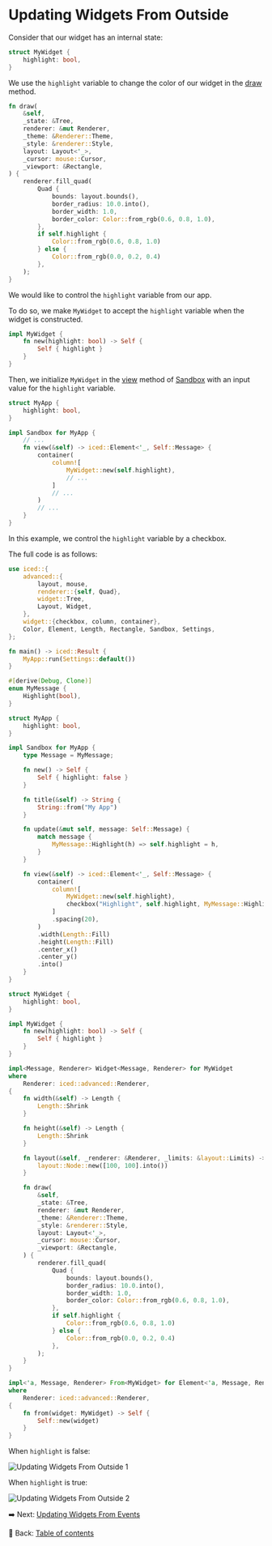 # Updating Widgets From Outside

Consider that our widget has an internal state:

```rust
struct MyWidget {
    highlight: bool,
}
```

We use the `highlight` variable to change the color of our widget in the [draw](https://docs.rs/iced/latest/iced/advanced/widget/trait.Widget.html#tymethod.draw) method.

```rust
fn draw(
    &self,
    _state: &Tree,
    renderer: &mut Renderer,
    _theme: &Renderer::Theme,
    _style: &renderer::Style,
    layout: Layout<'_>,
    _cursor: mouse::Cursor,
    _viewport: &Rectangle,
) {
    renderer.fill_quad(
        Quad {
            bounds: layout.bounds(),
            border_radius: 10.0.into(),
            border_width: 1.0,
            border_color: Color::from_rgb(0.6, 0.8, 1.0),
        },
        if self.highlight {
            Color::from_rgb(0.6, 0.8, 1.0)
        } else {
            Color::from_rgb(0.0, 0.2, 0.4)
        },
    );
}
```

We would like to control the `highlight` variable from our app.

To do so, we make `MyWidget` to accept the `highlight` variable when the widget is constructed.

```rust
impl MyWidget {
    fn new(highlight: bool) -> Self {
        Self { highlight }
    }
}
```

Then, we initialize `MyWidget` in the [view](https://docs.rs/iced/latest/iced/trait.Sandbox.html#tymethod.view) method of [Sandbox](https://docs.rs/iced/latest/iced/trait.Sandbox.html) with an input value for the `highlight` variable.

```rust
struct MyApp {
    highlight: bool,
}

impl Sandbox for MyApp {
    // ...
    fn view(&self) -> iced::Element<'_, Self::Message> {
        container(
            column![
                MyWidget::new(self.highlight),
                // ...
            ]
            // ...
        )
        // ...
    }
}
```

In this example, we control the `highlight` variable by a checkbox.

The full code is as follows:

```rust
use iced::{
    advanced::{
        layout, mouse,
        renderer::{self, Quad},
        widget::Tree,
        Layout, Widget,
    },
    widget::{checkbox, column, container},
    Color, Element, Length, Rectangle, Sandbox, Settings,
};

fn main() -> iced::Result {
    MyApp::run(Settings::default())
}

#[derive(Debug, Clone)]
enum MyMessage {
    Highlight(bool),
}

struct MyApp {
    highlight: bool,
}

impl Sandbox for MyApp {
    type Message = MyMessage;

    fn new() -> Self {
        Self { highlight: false }
    }

    fn title(&self) -> String {
        String::from("My App")
    }

    fn update(&mut self, message: Self::Message) {
        match message {
            MyMessage::Highlight(h) => self.highlight = h,
        }
    }

    fn view(&self) -> iced::Element<'_, Self::Message> {
        container(
            column![
                MyWidget::new(self.highlight),
                checkbox("Highlight", self.highlight, MyMessage::Highlight),
            ]
            .spacing(20),
        )
        .width(Length::Fill)
        .height(Length::Fill)
        .center_x()
        .center_y()
        .into()
    }
}

struct MyWidget {
    highlight: bool,
}

impl MyWidget {
    fn new(highlight: bool) -> Self {
        Self { highlight }
    }
}

impl<Message, Renderer> Widget<Message, Renderer> for MyWidget
where
    Renderer: iced::advanced::Renderer,
{
    fn width(&self) -> Length {
        Length::Shrink
    }

    fn height(&self) -> Length {
        Length::Shrink
    }

    fn layout(&self, _renderer: &Renderer, _limits: &layout::Limits) -> layout::Node {
        layout::Node::new([100, 100].into())
    }

    fn draw(
        &self,
        _state: &Tree,
        renderer: &mut Renderer,
        _theme: &Renderer::Theme,
        _style: &renderer::Style,
        layout: Layout<'_>,
        _cursor: mouse::Cursor,
        _viewport: &Rectangle,
    ) {
        renderer.fill_quad(
            Quad {
                bounds: layout.bounds(),
                border_radius: 10.0.into(),
                border_width: 1.0,
                border_color: Color::from_rgb(0.6, 0.8, 1.0),
            },
            if self.highlight {
                Color::from_rgb(0.6, 0.8, 1.0)
            } else {
                Color::from_rgb(0.0, 0.2, 0.4)
            },
        );
    }
}

impl<'a, Message, Renderer> From<MyWidget> for Element<'a, Message, Renderer>
where
    Renderer: iced::advanced::Renderer,
{
    fn from(widget: MyWidget) -> Self {
        Self::new(widget)
    }
}
```

When `highlight` is false:

![Updating Widgets From Outside 1](./pic/updating_widgets_from_outside_1.png)

When `highlight` is true:

![Updating Widgets From Outside 2](./pic/updating_widgets_from_outside_2.png)

:arrow_right:  Next: [Updating Widgets From Events](./updating_widgets_from_events.md)

:blue_book: Back: [Table of contents](./../README.md)
